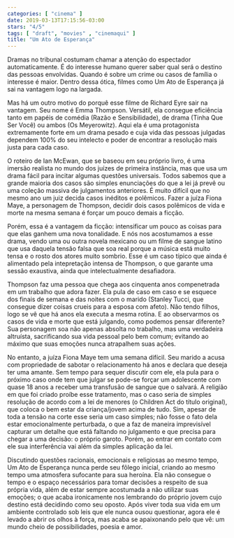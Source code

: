```yaml
---
categories: [ "cinema" ]
date: 2019-03-13T17:15:56-03:00
stars: "4/5"
tags: [ "draft", "movies" , "cinemaqui" ]
title: "Um Ato de Esperança"
---
```

Dramas no tribunal costumam chamar a atenção do espectador automaticamente. É do interesse humano querer saber qual será o destino das pessoas envolvidas. Quando é sobre um crime ou casos de família o interesse é maior. Dentro dessa ótica, filmes como Um Ato de Esperança já sai na vantagem logo na largada.

Mas há um outro motivo do porquê esse filme de Richard Eyre sair na vantagem. Seu nome é Emma Thompson. Versátil, ela consegue eficiência tanto em papéis de comédia (Razão e Sensibilidade), de drama (Tinha Que Ser Você) ou ambos (Os Meyerowitz). Aqui ela é uma protagonista extremamente forte em um drama pesado e cuja vida das pessoas julgadas dependem 100% do seu intelecto e poder de encontrar a resolução mais justa para cada caso.

O roteiro de Ian McEwan, que se baseou em seu próprio livro, é uma imersão realista no mundo dos juízes de primeira instância, mas que usa um drama fácil para incitar algumas questões universais. Todos sabemos que a grande maioria dos casos são simples enunciações do que a lei já prevê ou uma coleção massiva de julgamentos anteriores. É muito difícil que no mesmo ano um juiz decida casos inéditos e polêmicos. Fazer a juíza Fiona Maye, a personagem de Thompson, decidir dois casos polêmicos de vida e morte na mesma semana é forçar um pouco demais a ficção.

Porém, essa é a vantagem da ficção: intensificar um pouco as coisas para que elas ganhem uma nova tonalidade. E nós nos acostumamos a esse drama, vendo uma ou outra novela mexicano ou um filme de sangue latino que usa daquela tensão falsa que soa real porque a música está muito tensa e o rosto dos atores muito sombrio. Esse é um caso típico que ainda é alimentado pela intepretação intensa de Thompson, o que garante uma sessão exaustiva, ainda que intelectualmente desafiadora.

Thompson faz uma pessoa que chega aos cinquenta anos compenetrada em um trabalho que adora fazer. Ela pula de caso em caso e se esquece dos finais de semana e das noites com o marido (Stanley Tucci, que consegue dizer coisas crueis para a esposa com afeto). Não tendo filhos, logo se vê que há anos ela executa a mesma rotina. E ao observarmos os casos de vida e morte que está julgando, como podemos pensar diferente? Sua personagem soa não apenas absolta no trabalho, mas uma verdadeira altruísta, sacrificando sua vida pessoal pelo bem comum; evitando ao máximo que suas emoções nunca atrapalhem suas ações.

No entanto, a juíza Fiona Maye tem uma semana difícil. Seu marido a acusa com propriedade de sabotar o relacionamento há anos e declara que deseja ter uma amante. Sem tempo para sequer discutir com ele, ela pula para o próximo caso onde tem que julgar se pode-se forçar um adolescente com quase 18 anos a receber uma transfusão de sangue que o salvará. A religião em que foi criado proíbe esse tratamento, mas o caso seria de simples resolução de acordo com a lei de menores (o Children Act do título original), que coloca o bem estar da criança/jovem acima de tudo. Sim, apesar de toda a tensão na corte esse seria um caso simples; não fosse o fato dela estar emocionalmente perturbada, o que a faz de maneira imprevisível capturar um detalhe que está faltando no julgamento e que precisa para chegar a uma decisão: o próprio garoto. Porém, ao entrar em contato com ele sua interferência vai além da simples aplicação da lei.

Discutindo questões racionais, emocionais e religiosas ao mesmo tempo, Um Ato de Esperança nunca perde seu fôlego inicial, criando ao mesmo tempo uma atmosfera sufocante para sua heroína. Ela não consegue o tempo e o espaço necessários para tomar decisões a respeito de sua própria vida, além de estar sempre acostumada a não utilizar suas emoções; o que acaba ironicamente nos lembrando do próprio jovem cujo destino está decidindo como seu oposto. Após viver toda sua vida em um ambiente controlado sob leis que ele nunca ousou questionar, agora ele é levado a abrir os olhos à força, mas acaba se apaixonando pelo que vê: um mundo cheio de possibilidades, poesia e amor.
